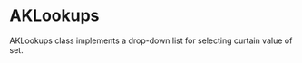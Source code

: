 AKLookups
=========

AKLookups class implements a drop-down list for selecting curtain value of set.

